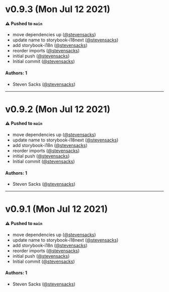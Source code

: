 # v0.9.3 (Mon Jul 12 2021)

#### ⚠️ Pushed to `main`

- move dependencies up ([@stevensacks](https://github.com/stevensacks))
- update name to storybook-i18next ([@stevensacks](https://github.com/stevensacks))
- add storybook-i18n ([@stevensacks](https://github.com/stevensacks))
- reorder imports ([@stevensacks](https://github.com/stevensacks))
- initial push ([@stevensacks](https://github.com/stevensacks))
- Initial commit ([@stevensacks](https://github.com/stevensacks))

#### Authors: 1

- Steven Sacks ([@stevensacks](https://github.com/stevensacks))

---

# v0.9.2 (Mon Jul 12 2021)

#### ⚠️ Pushed to `main`

- move dependencies up ([@stevensacks](https://github.com/stevensacks))
- update name to storybook-i18next ([@stevensacks](https://github.com/stevensacks))
- add storybook-i18n ([@stevensacks](https://github.com/stevensacks))
- reorder imports ([@stevensacks](https://github.com/stevensacks))
- initial push ([@stevensacks](https://github.com/stevensacks))
- Initial commit ([@stevensacks](https://github.com/stevensacks))

#### Authors: 1

- Steven Sacks ([@stevensacks](https://github.com/stevensacks))

---

# v0.9.1 (Mon Jul 12 2021)

#### ⚠️ Pushed to `main`

- move dependencies up ([@stevensacks](https://github.com/stevensacks))
- update name to storybook-i18next ([@stevensacks](https://github.com/stevensacks))
- add storybook-i18n ([@stevensacks](https://github.com/stevensacks))
- reorder imports ([@stevensacks](https://github.com/stevensacks))
- initial push ([@stevensacks](https://github.com/stevensacks))
- Initial commit ([@stevensacks](https://github.com/stevensacks))

#### Authors: 1

- Steven Sacks ([@stevensacks](https://github.com/stevensacks))
